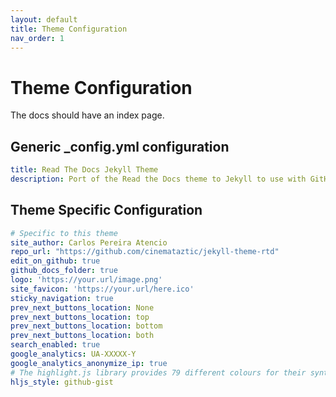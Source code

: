 ```yaml
---
layout: default
title: Theme Configuration
nav_order: 1
---
```


# Theme Configuration

The docs should have an index page.

## Generic \_config.yml configuration

```yml
title: Read The Docs Jekyll Theme
description: Port of the Read the Docs theme to Jekyll to use with GitHub Pages.
```

## Theme Specific Configuration

```yml
# Specific to this theme
site_author: Carlos Pereira Atencio
repo_url: "https://github.com/cinemataztic/jekyll-theme-rtd"
edit_on_github: true
github_docs_folder: true
logo: 'https://your.url/image.png'
site_favicon: 'https://your.url/here.ico'
sticky_navigation: true
prev_next_buttons_location: None
prev_next_buttons_location: top
prev_next_buttons_location: bottom
prev_next_buttons_location: both
search_enabled: true
google_analytics: UA-XXXXX-Y
google_analytics_anonymize_ip: true
# The highlight.js library provides 79 different colours for their syntax highlighting. The default is github-gist.
hljs_style: github-gist
```
